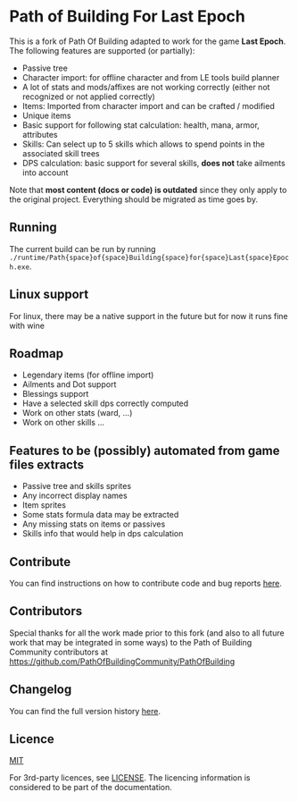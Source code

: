 # Path of Building For Last Epoch

This is a fork of Path Of Building adapted to work for the game **Last Epoch**. The following features are supported (or partially):
* Passive tree
* Character import: for offline character and from LE tools build planner
* A lot of stats and mods/affixes are not working correctly (either not recognized or not applied correctly)
* Items: Imported from character import and can be crafted / modified
* Unique items
* Basic support for following stat calculation: health, mana, armor, attributes
* Skills: Can select up to 5 skills which allows to spend points in the associated skill trees
* DPS calculation: basic support for several skills, **does not** take ailments into account

Note that **most content (docs or code) is outdated** since they only apply to the original project. Everything should be migrated as time goes by.

## Running
The current build can be run by running `./runtime/Path{space}of{space}Building{space}for{space}Last{space}Epoch.exe`. 

## Linux support
For linux, there may be a native support in the future but for now it runs fine with wine

## Roadmap
* Legendary items (for offline import)
* Ailments and Dot support
* Blessings support
* Have a selected skill dps correctly computed
* Work on other stats (ward, ...)
* Work on other skills ...

## Features to be (possibly) automated from game files extracts
* Passive tree and skills sprites
* Any incorrect display names
* Item sprites
* Some stats formula data may be extracted
* Any missing stats on items or passives
* Skills info that would help in dps calculation

## Contribute
You can find instructions on how to contribute code and bug reports [here](CONTRIBUTING.md).

## Contributors
Special thanks for all the work made prior to this fork (and also to all future work that may be integrated in some ways) to the Path of Building Community contributors at https://github.com/PathOfBuildingCommunity/PathOfBuilding

## Changelog
You can find the full version history [here](CHANGELOG.md).

## Licence

[MIT](https://opensource.org/licenses/MIT)

For 3rd-party licences, see [LICENSE](LICENSE.md).
The licencing information is considered to be part of the documentation.
